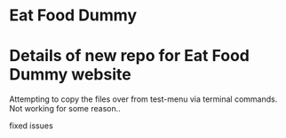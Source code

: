# Eat Food Dummy

<h1> Details of new repo for Eat Food Dummy website</h1>
<p>Attempting to copy the files over from test-menu via terminal commands. Not working for some reason..</p>
<!--
- Started with basic html, added photos and links.<br>
- Added .css file<br>
- Moved css into its own folder<br>
- Broke everything<br>
- Fixed styling<br>
    - moved index and styles into src folder<br>
- Images wouldnt show
    - moved docs into src folder
    -->

<p>fixed issues